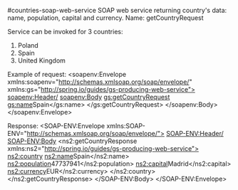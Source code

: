 #countries-soap-web-service
SOAP web service returning country's data: name, population, capital and currency.
Name: getCountryRequest

Service can be invoked for 3 countries:
1. Poland
2. Spain
3. United Kingdom

Example of request:
<soapenv:Envelope xmlns:soapenv="http://schemas.xmlsoap.org/soap/envelope/" xmlns:gs="http://spring.io/guides/gs-producing-web-service">
   <soapenv:Header/>
   <soapenv:Body>
      <gs:getCountryRequest>
         <gs:name>Spain</gs:name>
      </gs:getCountryRequest>
   </soapenv:Body>
</soapenv:Envelope>

Response:
<SOAP-ENV:Envelope xmlns:SOAP-ENV="http://schemas.xmlsoap.org/soap/envelope/">
   <SOAP-ENV:Header/>
   <SOAP-ENV:Body>
      <ns2:getCountryResponse xmlns:ns2="http://spring.io/guides/gs-producing-web-service">
         <ns2:country>
            <ns2:name>Spain</ns2:name>
            <ns2:population>47737941</ns2:population>
            <ns2:capital>Madrid</ns2:capital>
            <ns2:currency>EUR</ns2:currency>
         </ns2:country>
      </ns2:getCountryResponse>
   </SOAP-ENV:Body>
</SOAP-ENV:Envelope>